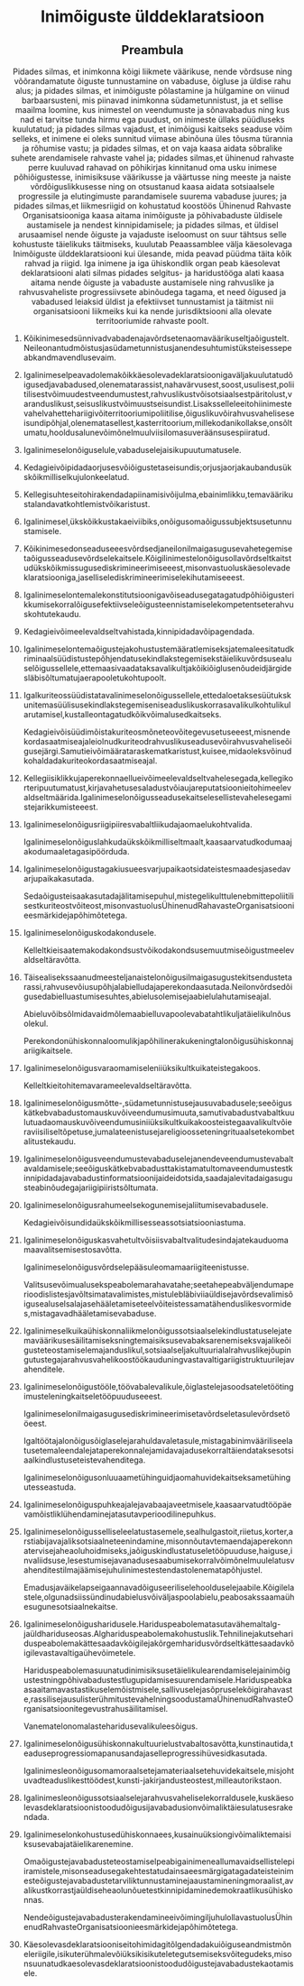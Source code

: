 <h1 align='center'>Inimõiguste ülddeklaratsioon</h1>
<h2 align='center'>Preambula</h2>
<p align='center'>Pidades silmas, et inimkonna kõigi liikmete väärikuse, nende võrdsuse ning võõrandamatute õiguste tunnustamine on vabaduse, õigluse ja üldise rahu alus; ja
pidades silmas, et inimõiguste põlastamine ja hülgamine on viinud barbaarsusteni, mis piinavad inimkonna südametunnistust, ja et sellise maailma loomine, kus inimestel on veendumuste ja sõnavabadus ning kus nad ei tarvitse tunda hirmu ega puudust, on inimeste üllaks püüdluseks kuulutatud; ja
pidades silmas vajadust, et inimõigusi kaitseks seaduse võim selleks, et inimene ei oleks sunnitud viimase abinõuna üles tõusma türannia ja rõhumise vastu; ja
pidades silmas, et on vaja kaasa aidata sõbralike suhete arendamisele rahvaste vahel ja;
pidades silmas,et ühinenud rahvaste perre kuuluvad rahavad on põhikirjas kinnitanud oma usku inimese põhiõigustesse, inimisiksuse väärikusse ja väärtusse ning meeste ja naiste võrdõiguslikkusesse ning on otsustanud kaasa aidata sotsiaalsele progressile ja elutingimuste parandamisele suurema vabaduse juures; ja
pidades silmas,et liikmesriigid on kohustatud koostöös Ühinenud Rahvaste Organisatsiooniga kaasa aitama inimõiguste ja põhivabaduste üldisele austamisele ja nendest kinnipidamisele; ja
pidades silmas, et üldisel arusaamisel nende õiguste ja vajaduste iseloomust on suur tähtsus selle kohustuste täielikuks täitmiseks,
kuulutab Peaassamblee välja
käesolevaga Inimõiguste ülddeklaratsiooni kui ülesande, mida peavad püüdma täita kõik rahvad ja riigid.
Iga inimene ja iga ühiskondlik organ peab käesolevat deklaratsiooni alati silmas pidades selgitus- ja haridustööga alati kaasa aitama nende õiguste ja vabaduste austamisele ning rahvuslike ja rahvusvaheliste progressiivsete abinõudega tagama, et need õigused ja vabadused leiaksid üldist ja efektiivset tunnustamist ja täitmist nii organisatsiooni liikmeiks kui ka nende jurisdiktsiooni alla olevate territooriumide rahvaste poolt.</p>
<ol>
  <li>
    <p>Kõikinimesedsünnivadvabadenajavõrdsetenaomaväärikuseltjaõigustelt.Neileonantudmõistusjasüdametunnistusjanendesuhtumistüksteisessepeabkandmavendlusevaim.</p>
  </li>
  <li>
    <p>Igalinimeselpeavadolemakõikkäesolevadeklaratsioonigaväljakuulutatudõigusedjavabadused,olenematarassist,nahavärvusest,soost,usulisest,poliitilisestvõimuudestveendumustest,rahvuslikustvõisotsiaalsestpäritolust,varanduslikust,seisuslikustvõimuustseisundist.Lisaksselleleeitohiinimestevahelvahettehariigivõiterritooriumipoliitilise,õiguslikuvõirahvusvaheliseseisundipõhjal,olenematasellest,kasterritoorium,millekodanikollakse,onsõltumatu,hooldusalunevõimõnelmuulviisilomasuveräänsusespiiratud.</p>
  </li>
  <li>
    <p>Igalinimeselonõiguselule,vabaduselejaisikupuutumatusele.</p>
  </li>
  <li>
    <p>Kedagieivõipidadaorjusesvõiõigustetaseisundis;orjusjaorjakaubandusükskõikmilliselkujulonkeelatud.</p>
  </li>
  <li>
    <p>Kellegisuhteseitohirakendadapiinamisivõijulma,ebainimlikku,temaväärikustalandavatkohtlemistvõikaristust.</p>
  </li>
  <li>
    <p>Igalinimesel,ükskõikkustakaeiviibiks,onõigusomaõigussubjektsusetunnustamisele.</p>
  </li>
  <li>
    <p>Kõikinimesedonseaduseeesvõrdsedjaneilonilmaigasugusevahetegemisetaõigusseadusevõrdselekaitsele.Kõigilinimestelonõigusollavõrdseltkaitstudükskõikmissugusediskrimineerimiseeest,misonvastuoluskäesolevadeklaratsiooniga,jaselliselediskrimineerimiselekihutamiseeest.</p>
  </li>
  <li>
    <p>Igalinimeselontemalekonstitutsioonigavõiseadusegatagatudpõhiõigusterikkumisekorralõigusefektiivseleõigusteennistamiselekompetentseterahvuskohtutekaudu.</p>
  </li>
  <li>
    <p>Kedagieivõimeelevaldseltvahistada,kinnipidadavõipagendada.</p>
  </li>
  <li>
    <p>Igalinimeselontemaõigustejakohustustemääratlemiseksjatemaleesitatudkriminaalsüüdistustepõhjendatusekindlakstegemisekstäielikuvõrdsusealuselõigussellele,ettemaasivaadataksavalikultjakõikiõiglusenõudeidjärgidesläbisõltumatujaerapooletukohtupoolt.</p>
  </li>
  <li>
    <p>Igalkuriteossüüdistatavalinimeselonõigussellele,ettedaloetaksesüütukskunitemasüülisusekindlakstegemiseniseaduslikuskorrasavalikulkohtulikularutamisel,kustalleontagatudkõikvõimalusedkaitseks.</p>
    <p>Kedagieivõisüüdimõistakuriteosmõneteovõitegevusetuseeest,misnendekordasaatmiseajaleiolnudkuriteodrahvuslikuseadusevõirahvusvaheliseõigusejärgi.Samutieivõimäärataraskematkaristust,kuisee,midaoleksvõinudkohaldadakuriteokordasaatmiseajal.</p>
  </li>
  <li>
    <p>Kellegiisiklikkujaperekonnaellueivõimeelevaldseltvahelesegada,kellegikorteripuutumatust,kirjavahetusesaladustvõiaujareputatsioonieitohimeelevaldseltmäärida.Igalinimeselonõigusseadusekaitselesellistevahelesegamistejarikkumisteeest.</p>
  </li>
  <li>
    <p>Igalinimeselonõigusriigipiiresvabaltliikudajaomaelukohtvalida.</p>
    <p>Igalinimeselonõiguslahkudaükskõikmilliseltmaalt,kaasaarvatudkodumaajakodumaaletagasipöörduda.</p>
  </li>
  <li>
    <p>Igalinimeselonõigustagakiusueesvarjupaikaotsidateistesmaadesjasedavarjupaikakasutada.</p>
    <p>Sedaõigusteisaakasutadajälitamisepuhul,mistegelikulttulenebmittepoliitilisestkuriteostvõiteost,misonvastuolusÜhinenudRahavasteOrganisatsioonieesmärkidejapõhimõtetega.</p>
  </li>
  <li>
    <p>Igalinimeselonõiguskodakondusele.</p>
    <p>Kelleltkieisaatemakodakondsustvõikodakondsusemuutmiseõigustmeelevaldseltäravõtta.</p>
  </li>
  <li>
    <p>Täisealisekssaanudmeesteljanaistelonõigusilmaigasugustekitsendustetarassi,rahvusevõiusupõhjalabielludajaperekondaasutada.Neilonvõrdsedõigusedabielluastumisesuhtes,abielusolemisejaabielulahutamiseajal.</p>
    <p>Abieluvõibsõlmidavaidmõlemaabielluvapoolevabatahtlikuljatäielikulnõusolekul.</p>
    <p>Perekondonühiskonnaloomulikjapõhilinerakukeningtalonõigusühiskonnajariigikaitsele.</p>
  </li>
  <li>
    <p>Igalinimeselonõigusvaraomamiseleniiüksikultkuikateistegakoos.</p>
    <p>Kelleltkieitohitemavarameelevaldseltäravõtta.</p>
  </li>
  <li>
    <p>Igalinimeselonõigusmõtte-,südametunnistusejausuvabadusele;seeõiguskätkebvabadustomauskuvõiveendumusimuuta,samutivabadustvabaltkuulutuadaomauskuvõiveendumusiniiüksikultkuikakoosteistegaavalikultvõieraviisiliseltõpetuse,jumalateenistusejareligioosseteningrituaalsetekombetalitustekaudu.</p>
  </li>
  <li>
    <p>Igalinimeselonõigusveendumustevabaduselejanendeveendumustevabaltavaldamisele;seeõiguskätkebvabadusttakistamatultomaveendumustestkinnipidadajavabadustinformatsioonijaideidotsida,saadajalevitadaigasugusteabinõudegajariigipiiristsõltumata.</p>
  </li>
  <li>
    <p>Igalinimeselonõigusrahumeelsekogunemisejaliitumisevabadusele.</p>
    <p>Kedagieivõisundidaükskõikmillisesseassotsiatsiooniastuma.</p>
  </li>
  <li>
    <p>Igalinimeselonõiguskasvahetultvõisiisvabaltvalitudesindajatekauduomamaavalitsemisestosavõtta.</p>
    <p>Igalinimeselonõigusvõrdselepääsuleomamaariigiteenistusse.</p>
    <p>Valitsusevõimualusekspeabolemarahavatahe;seetahepeabväljendumaperioodislistesjavõltsimatavalimistes,mistulebläbiviiaüldisejavõrdsevalimisõigusealuselsalajasehääletamiseteelvõiteistessamatähenduslikesvormides,mistagavadhääletamisevabaduse.</p>
  </li>
  <li>
    <p>Igalinimeselkuikaühiskonnaliikmelonõigussotsiaalselekindlustatuselejatemaväärikusesäilitamiseksningtemaisiksusevabaksarenemiseksvajalikeõigusteteostamiselemajanduslikul,sotsiaalseljakultuurialalrahvuslikejõupingutustegajarahvusvahelikoostöökauduningvastavaltigariigistruktuurilejavahenditele.</p>
  </li>
  <li>
    <p>Igalinimeselonõigustööle,töövabalevalikule,õiglastelejasoodsateletöötingimusteleningkaitseletööpuuduseeest.</p>
    <p>Igalinimeselonilmaigasugusediskrimineerimisetavõrdseletasulevõrdsetööeest.</p>
    <p>Igaltöötajalonõigusõiglaselejarahuldavaletasule,mistagabinimvääriliseelatusetemaleendalejataperekonnalejamidavajadusekorraltäiendataksesotsiaalkindlustuseteistevahenditega.</p>
    <p>Igalinimeselonõigusonluuaametühinguidjaomahuvidekaitseksametühingutesseastuda.</p>
  </li>
  <li>
    <p>Igalinimeselonõiguspuhkeajalejavabaajaveetmisele,kaasaarvatudtööpäevamõistliklühendaminejatasutavperioodilinepuhkus.</p>
  </li>
  <li>
    <p>Igalinimeselonõigusselliseleelatustasemele,sealhulgastoit,riietus,korter,arstiabijavajaliksotsiaalneteenindamine,misonnõutavtemaendajaperekonnatervisejaheaoluhoidmiseks,jaõiguskindlustatuseletööpuuduse,haiguse,invaliidsuse,lesestumisejavanadusesaabumisekorralvõimõnelmuulelatusvahenditestilmajäämisejuhulinimestestendastolenematapõhjustel.</p>
    <p>Emadusjaväikelapseigaannavadõiguseeriliselehoolduselejaabile.Kõigilelastele,olgunadsiissündinudabielusvõiväljaspoolabielu,peabosakssaamaühesugunesotsiaalnekaitse.</p>
  </li>
  <li>
    <p>Igalinimeselonõigusharidusele.Hariduspeabolematasutavähemaltalg-jaüldhariduseosas.Alghariduspeabolemakohustuslik.Tehnilinejakutsehariduspeabolemakättesaadavkõigilejakõrgemharidusvõrdseltkättesaadavkõigilevastavaltigaühevõimetele.</p>
    <p>Hariduspeabolemasuunatudinimisiksusetäielikulearendamiselejainimõigustestningpõhivabadustestlugupidamisesuurendamisele.Hariduspeabkaasaaitamavastastikuselemõistmisele,sallivuselejasõpruselekõigirahavaste,rassilisejausulisterühmitustevahelningsoodustamaÜhinenudRahvasteOrganisatsioonitegevustrahusäilitamisel.</p>
    <p>Vanematelonomalasteharidusevalikuleesõigus.</p>
  </li>
  <li>
    <p>Igalinimeselonõigusühiskonnakultuurielustvabaltosavõtta,kunstinautida,teaduseprogressiomapanusandajaselleprogressihüvesidkasutada.</p>
    <p>Igalinimesleonõigusomamoraalsetejamateriaalsetehuvidekaitsele,misjohtuvadteaduslikesttöödest,kunsti-jakirjandusteostest,milleautorikstaon.</p>
  </li>
  <li>
    <p>Igalinimesleonõigussotsiaalselejarahvusvaheliselekorraldusele,kuskäesolevasdeklaratsioonistoodudõigusijavabadusionvõimaliktäiesulatusesrakendada.</p>
  </li>
  <li>
    <p>Igalinimeselonkohustusedühiskonnaees,kusainuüksiongivõimaliktemaisiksusevabajatäielikarenemine.</p>
    <p>Omaõigustejavabadusteteostamiselpeabigainimeneallumavaidsellistelepiiramistele,misonseadusegakehtestatudainsaeesmärgigatagadateisteinimesteõigustejavabadustetarviliktunnustaminejaaustamineningmoraalist,avalikustkorrastjaüldiseheaolunõuetestkinnipidaminedemokraatlikusühiskonnas.</p>
    <p>NendeõigustejavabadusterakendamineeivõimingiljuhulollavastuolusÜhinenudRahvasteOrganisatsioonieesmärkidejapõhimõtetega.</p>
  </li>
  <li>
    <p>Käesolevasdeklaratsiooniseitohimidagitõlgendadakuiõiguseandmistmõneleriigile,isikuterühmalevõiüksikisikuteletegutsemiseksvõitegudeks,misonsuunatudkaesolevasdeklaratsioonistoodudõigustejavabadustekaotamisele.</p>
  </li>
</ol>